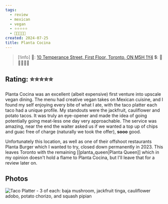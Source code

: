 ```yaml
---
tags:
  - review
  - mexican
  - vegan
  - ⭐⭐⭐⭐⭐
  - 💸💸💸💸💸
created: 2024-07-25
title: Planta Cocina
---
```



> [!info]
>📌: [10 Temperance Street, First Floor,  Toronto, ON M5H 1Y4](https://maps.app.goo.gl/AzKPM2t1dLvUiDos7)
>💲: 💸💸💸💸💸

## Rating: ⭐⭐⭐⭐⭐

Planta Cocina was an excellent (albeit expensive) first venture into upscale vegan dining. The menu had creative vegan takes on Mexican cuisine, and I found my self enjoying every bite of what I ate, with the taco platter each taco had a unique profile. My standouts were the jackfruit, cauliflower and potato tacos. It was truly an eye-opener and made the idea of going potentially going meat-less one day very approachable. The service was amazing, near the end the waiter asked us if we wanted a top up of chips and guac free of charge (naturally we took the offer), **sooo** good. 

Unfortunately this location, as well as one of their offshoot restaurants Planta Burger which I wanted to try, closed down permanently in 2023. This leaves Toronto with the remaining [[planta_queen|Planta Queen]] which in my opinion doesn't hold a flame to Planta Cocina, but I'll leave that for a review later on.

## Photos

![Taco Platter - 3 of each: baja mushroom, jackfruit tinga, cauliflower adobo, potato chorizo, and squash pipian](https://res.cloudinary.com/drwjkxxud/image/upload/v1721966362/3mnyYCRwRKmIdOF4XKmfeA_oike6w.jpg)
